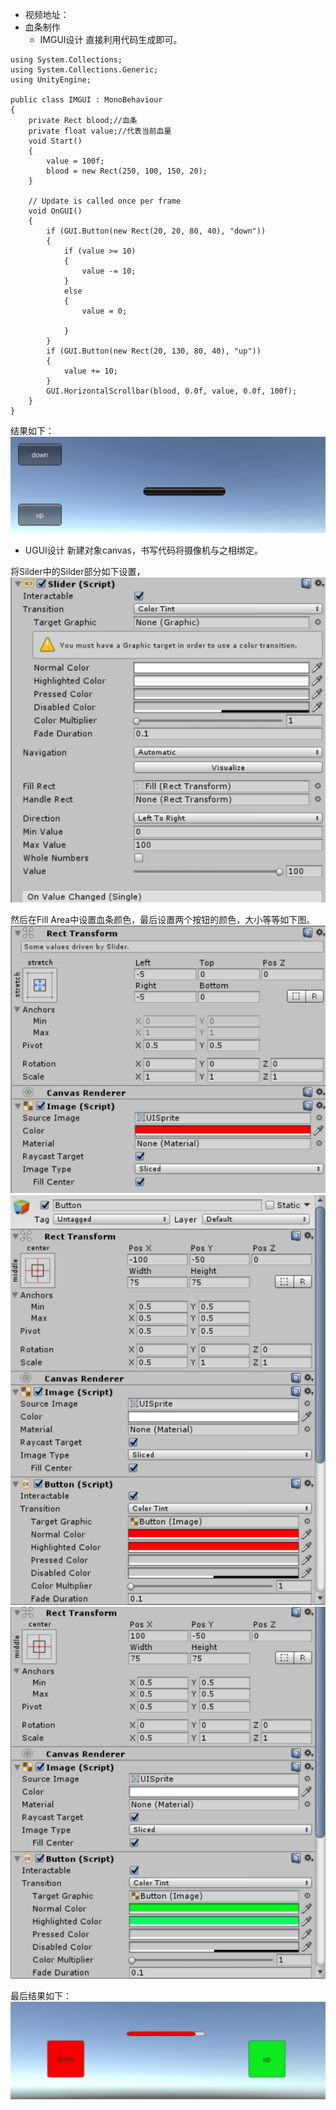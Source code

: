- 视频地址：
- 血条制作
  - IMGUI设计
    直接利用代码生成即可。
```
using System.Collections;
using System.Collections.Generic;
using UnityEngine;

public class IMGUI : MonoBehaviour
{
    private Rect blood;//血条
    private float value;//代表当前血量
    void Start()
    {
        value = 100f;
        blood = new Rect(250, 100, 150, 20);
    }

    // Update is called once per frame
    void OnGUI()
    {
        if (GUI.Button(new Rect(20, 20, 80, 40), "down"))
        {
            if (value >= 10)
            {
                value -= 10;
            }
            else
            {
                value = 0;

            }
        }
        if (GUI.Button(new Rect(20, 130, 80, 40), "up"))
        {
            value += 10;
        }
        GUI.HorizontalScrollbar(blood, 0.0f, value, 0.0f, 100f);
    }
}
```
结果如下：
![](https://github.com/qw1998/3D/blob/master/hw8/PNG/6.png)


  - UGUI设计
   新建对象canvas，书写代码将摄像机与之相绑定。
   
   将Silder中的Silder部分如下设置，
   ![](https://github.com/qw1998/3D/blob/master/hw8/PNG/1.png)
   
   然后在Fill Area中设置血条颜色，最后设置两个按钮的颜色，大小等等如下图。
   ![](https://github.com/qw1998/3D/blob/master/hw8/PNG/2.png)
   ![](https://github.com/qw1998/3D/blob/master/hw8/PNG/3.png)
   ![](https://github.com/qw1998/3D/blob/master/hw8/PNG/4.png)
   
   最后结果如下：
   ![](https://github.com/qw1998/3D/blob/master/hw8/PNG/7.png)
   
   
